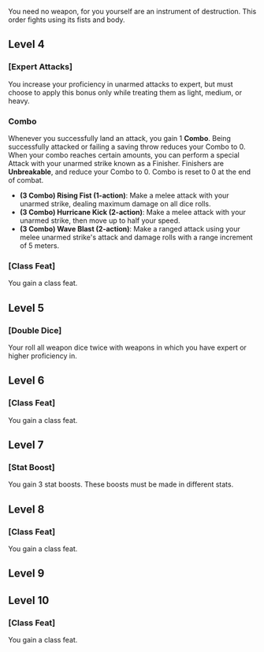 You need no weapon, for you yourself are an instrument of destruction. This order fights using its fists and body.
## Level 4
### [Expert Attacks]
You increase your proficiency in unarmed attacks to expert, but must choose to apply this bonus only while treating them as light, medium, or heavy.
### Combo
Whenever you successfully land an attack, you gain 1 **Combo**. Being successfully attacked or failing a saving throw reduces your Combo to 0. When your combo reaches certain amounts, you can perform a special Attack with your unarmed strike known as a Finisher. Finishers are **Unbreakable**, and reduce your Combo to 0. Combo is reset to 0 at the end of combat.
- **(3 Combo) Rising Fist (1-action)**: Make a melee attack with your unarmed strike, dealing maximum damage on all dice rolls.
- **(3 Combo) Hurricane Kick (2-action)**: Make a melee attack with your unarmed strike, then move up to half your speed.
- **(3 Combo) Wave Blast (2-action)**: Make a ranged attack using your melee unarmed strike's attack and damage rolls with a range increment of 5 meters.
### [Class Feat]
You gain a class feat.
## Level 5
### [Double Dice]
Your roll all weapon dice twice with weapons in which you have expert or higher proficiency in.
## Level 6
### [Class Feat]
You gain a class feat.
## Level 7
### [Stat Boost]
You gain 3 stat boosts. These boosts must be made in different stats.
## Level 8
### [Class Feat]
You gain a class feat.
## Level 9


## Level 10
### [Class Feat]
You gain a class feat.